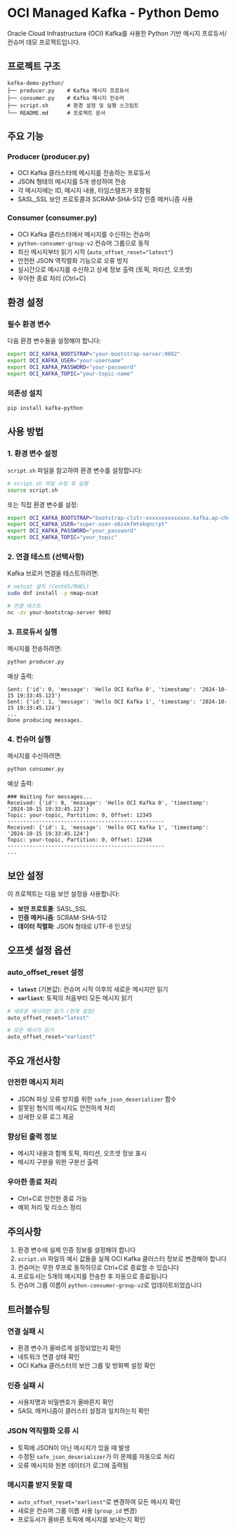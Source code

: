 # OCI Managed Kafka - Python Demo

Oracle Cloud Infrastructure (OCI) Kafka를 사용한 Python 기반 메시지 프로듀서/컨슈머 데모 프로젝트입니다.

## 프로젝트 구조

```
kafka-demo-python/
├── producer.py    # Kafka 메시지 프로듀서
├── consumer.py    # Kafka 메시지 컨슈머
├── script.sh      # 환경 설정 및 실행 스크립트
└── README.md      # 프로젝트 문서
```

## 주요 기능

### Producer (producer.py)
- OCI Kafka 클러스터에 메시지를 전송하는 프로듀서
- JSON 형태의 메시지를 5개 생성하여 전송
- 각 메시지에는 ID, 메시지 내용, 타임스탬프가 포함됨
- SASL_SSL 보안 프로토콜과 SCRAM-SHA-512 인증 메커니즘 사용

### Consumer (consumer.py)
- OCI Kafka 클러스터에서 메시지를 수신하는 컨슈머
- `python-consumer-group-v2` 컨슈머 그룹으로 동작
- 최신 메시지부터 읽기 시작 (`auto_offset_reset="latest"`)
- 안전한 JSON 역직렬화 기능으로 오류 방지
- 실시간으로 메시지를 수신하고 상세 정보 출력 (토픽, 파티션, 오프셋)
- 우아한 종료 처리 (Ctrl+C)

## 환경 설정

### 필수 환경 변수

다음 환경 변수들을 설정해야 합니다:

```bash
export OCI_KAFKA_BOOTSTRAP="your-bootstrap-server:9092"
export OCI_KAFKA_USER="your-username"
export OCI_KAFKA_PASSWORD="your-password"
export OCI_KAFKA_TOPIC="your-topic-name"
```

### 의존성 설치

```bash
pip install kafka-python
```

## 사용 방법

### 1. 환경 변수 설정

`script.sh` 파일을 참고하여 환경 변수를 설정합니다:

```bash
# script.sh 파일 수정 후 실행
source script.sh
```

또는 직접 환경 변수를 설정:

```bash
export OCI_KAFKA_BOOTSTRAP="bootstrap-clstr-xxxxxxxxxxxxxx.kafka.ap-chuncheon-1.oci.oraclecloud.com:9092"
export OCI_KAFKA_USER="super-user-o6zxkfmtekqncrpt"
export OCI_KAFKA_PASSWORD="your_password"
export OCI_KAFKA_TOPIC="your_topic"
```

### 2. 연결 테스트 (선택사항)

Kafka 브로커 연결을 테스트하려면:

```bash
# netcat 설치 (CentOS/RHEL)
sudo dnf install -y nmap-ncat

# 연결 테스트
nc -zv your-bootstrap-server 9092
```

### 3. 프로듀서 실행

메시지를 전송하려면:

```bash
python producer.py
```

예상 출력:
```
Sent: {'id': 0, 'message': 'Hello OCI Kafka 0', 'timestamp': '2024-10-15 19:33:45.123'}
Sent: {'id': 1, 'message': 'Hello OCI Kafka 1', 'timestamp': '2024-10-15 19:33:45.124'}
...
Done producing messages.
```

### 4. 컨슈머 실행

메시지를 수신하려면:

```bash
python consumer.py
```

예상 출력:
```
### Waiting for messages...
Received: {'id': 0, 'message': 'Hello OCI Kafka 0', 'timestamp': '2024-10-15 19:33:45.123'}
Topic: your-topic, Partition: 0, Offset: 12345
--------------------------------------------------
Received: {'id': 1, 'message': 'Hello OCI Kafka 1', 'timestamp': '2024-10-15 19:33:45.124'}
Topic: your-topic, Partition: 0, Offset: 12346
--------------------------------------------------
...
```

## 보안 설정

이 프로젝트는 다음 보안 설정을 사용합니다:

- **보안 프로토콜**: SASL_SSL
- **인증 메커니즘**: SCRAM-SHA-512
- **데이터 직렬화**: JSON 형태로 UTF-8 인코딩

## 오프셋 설정 옵션

### auto_offset_reset 설정

- **`latest`** (기본값): 컨슈머 시작 이후의 새로운 메시지만 읽기
- **`earliest`**: 토픽의 처음부터 모든 메시지 읽기

```python
# 새로운 메시지만 읽기 (현재 설정)
auto_offset_reset="latest"

# 모든 메시지 읽기
auto_offset_reset="earliest"
```

## 주요 개선사항

### 안전한 메시지 처리
- JSON 파싱 오류 방지를 위한 `safe_json_deserializer` 함수
- 잘못된 형식의 메시지도 안전하게 처리
- 상세한 오류 로그 제공

### 향상된 출력 정보
- 메시지 내용과 함께 토픽, 파티션, 오프셋 정보 표시
- 메시지 구분을 위한 구분선 출력

### 우아한 종료 처리
- Ctrl+C로 안전한 종료 가능
- 예외 처리 및 리소스 정리

## 주의사항

1. 환경 변수에 실제 인증 정보를 설정해야 합니다
2. `script.sh` 파일의 예시 값들을 실제 OCI Kafka 클러스터 정보로 변경해야 합니다
3. 컨슈머는 무한 루프로 동작하므로 Ctrl+C로 종료할 수 있습니다
4. 프로듀서는 5개의 메시지를 전송한 후 자동으로 종료됩니다
5. 컨슈머 그룹 이름이 `python-consumer-group-v2`로 업데이트되었습니다

## 트러블슈팅

### 연결 실패 시
- 환경 변수가 올바르게 설정되었는지 확인
- 네트워크 연결 상태 확인
- OCI Kafka 클러스터의 보안 그룹 및 방화벽 설정 확인

### 인증 실패 시
- 사용자명과 비밀번호가 올바른지 확인
- SASL 메커니즘이 클러스터 설정과 일치하는지 확인

### JSON 역직렬화 오류 시
- 토픽에 JSON이 아닌 메시지가 있을 때 발생
- 수정된 `safe_json_deserializer`가 이 문제를 자동으로 처리
- 오류 메시지와 원본 데이터가 로그에 출력됨

### 메시지를 받지 못할 때
- `auto_offset_reset="earliest"`로 변경하여 모든 메시지 확인
- 새로운 컨슈머 그룹 이름 사용 (`group_id` 변경)
- 프로듀서가 올바른 토픽에 메시지를 보내는지 확인
